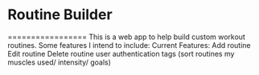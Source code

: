# Routine Builder
=================
This is a web app to help build custom workout routines. Some features I intend to include:
Current Features: 
Add routine
Edit routine
Delete routine
user authentication
tags (sort routines my muscles used/ intensity/ goals)